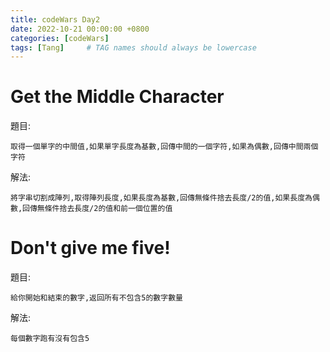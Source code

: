 ```yaml
---
title: codeWars Day2
date: 2022-10-21 00:00:00 +0800
categories: [codeWars]
tags: [Tang]     # TAG names should always be lowercase
---
```


# Get the Middle Character

題目:

    取得一個單字的中間值,如果單字長度為基數,回傳中間的一個字符,如果為偶數,回傳中間兩個字符



解法:

    將字串切割成陣列,取得陣列長度,如果長度為基數,回傳無條件捨去長度/2的值,如果長度為偶數,回傳無條件捨去長度/2的值和前一個位置的值



# Don't give me five!

題目:

    給你開始和結束的數字,返回所有不包含5的數字數量


解法: 

    每個數字跑有沒有包含5

